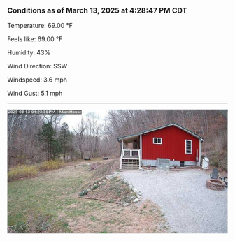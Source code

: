 ### Conditions as of March 13, 2025 at 4:28:47 PM CDT 

Temperature: 69.00 &deg;F

Feels like: 69.00 &deg;F

Humidity: 43%

Wind Direction: SSW

Windspeed: 3.6 mph

Wind Gust: 5.1 mph

---

<img src="./images/latest.jpeg"/>

